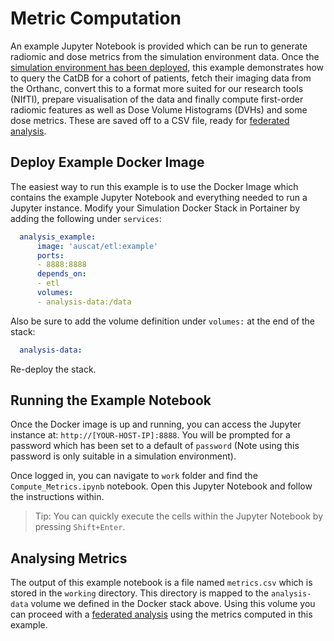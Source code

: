 # Metric Computation

An example Jupyter Notebook is provided which can be run to generate radiomic and dose metrics from the simulation environment data. Once the [simulation environment has been deployed](SIMULATION.md), this example demonstrates how to query the CatDB for a cohort of patients, fetch their imaging data from the Orthanc, convert this to a format more suited for our research tools (NIfTI), prepare visualisation of the data and finally compute first-order radiomic features as well as Dose Volume Histograms (DVHs) and some dose metrics. These are saved off to a CSV file, ready for [federated analysis](FEDERATED_ANALYSIS.md).

## Deploy Example Docker Image

The easiest way to run this example is to use the Docker Image which contains the example Jupyter Notebook and everything needed to run a Jupyter instance. Modify your Simulation Docker Stack in Portainer by adding the following under `services`:

```yaml
  analysis_example:
      image: 'auscat/etl:example'
      ports:
      - 8888:8888
      depends_on:
      - etl
      volumes:
      - analysis-data:/data
```

Also be sure to add the volume definition under `volumes:` at the end of the stack:

```yaml
  analysis-data:
```

Re-deploy the stack.

## Running the Example Notebook

Once the Docker image is up and running, you can access the Jupyter instance at: `http://[YOUR-HOST-IP]:8888`. You will be prompted for a password which has been set to a default of `password` (Note using this password is only suitable in a simulation environment).

Once logged in, you can navigate to `work` folder and find the `Compute_Metrics.ipynb` notebook. Open this Jupyter Notebook and follow the instructions within.

> Tip: You can quickly execute the cells within the Jupyter Notebook by pressing `Shift+Enter`.

## Analysing Metrics

The output of this example notebook is a file named `metrics.csv` which is stored in the `working` directory. This directory is mapped to the `analysis-data` volume we defined in the Docker stack above. Using this volume you can proceed with a [federated analysis](FEDERATED_ANALYSIS.md) using the metrics computed in this example.
